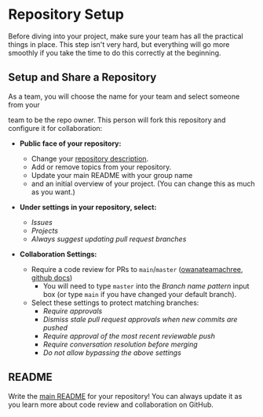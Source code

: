# Repository Setup

Before diving into your project, make sure your team has all the practical things
in place. This step isn't very hard, but everything will go more smoothly if you
take the time to do this correctly at the beginning.

## Setup and Share a Repository

As a team, you will choose the name for your team and select someone from your

team to be the repo owner. This person will fork this repository and configure
it for collaboration:

- **Public face of your repository:**
  - Change your
    [repository description](https://stackoverflow.com/questions/7757751/how-do-you-change-a-repository-description-on-github).
  - Add or remove topics from your repository.
  - Update your main README with your group name
  - and an initial overview of your
    project. (You can change this as much as you want.)

- **Under settings in your repository, select:**

  - _Issues_
  - _Projects_
  - _Always suggest updating pull request branches_

- **Collaboration Settings:**
  - Require a code review for PRs to `main`/`master`
    ([owanateamachree](https://owanateamachree.medium.com/how-to-protect-the-master-branch-on-github-ab85e9b6b03),
    [github docs](https://docs.github.com/en/github/collaborating-with-issues-and-pull-requests/approving-a-pull-request-with-required-reviews))
    - You will need to type `master` into the _Branch name pattern_ input box
      (or type `main` if you have changed your default branch).
  - Select these settings to protect matching branches:
    - _Require approvals_
    - _Dismiss stale pull request approvals when new commits are pushed_
    - _Require approval of the most recent reviewable push_
    - _Require conversation resolution before merging_
    - _Do not allow bypassing the above settings_

## README

Write the [main README](../../README.md) for your repository! You can always
update it as you learn more about code review and collaboration on GitHub.
